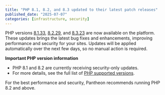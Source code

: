 ```yaml
---
title: "PHP 8.1, 8.2, and 8.3 updated to their latest patch releases"
published_date: "2025-07-07"
categories: [infrastructure, security]
---
```

PHP versions [8.1.33](https://www.php.net/ChangeLog-8.php#8.1.33), [8.2.29](https://www.php.net/ChangeLog-8.php#8.2.29), and [8.3.23](https://www.php.net/ChangeLog-8.php#8.3.23) are now available on the platform. These updates brings the latest bug fixes and enhancements, improving performance and security for your sites. Updates will be applied automatically over the next few days, so no manual action is required.

**Important PHP version information**

* PHP 8.1 and 8.2 are currently receiving security-only updates.
* For more details, see the full list of [PHP supported versions](https://www.php.net/supported-versions.php).

For the best performance and security, Pantheon recommends running PHP 8.2 and above.
